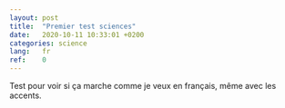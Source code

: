 ```yaml
---
layout: post
title:  "Premier test sciences"
date:   2020-10-11 10:33:01 +0200
categories: science
lang:	fr
ref:	0
---
```

Test pour voir si ça marche comme je veux en français, même avec les accents.


